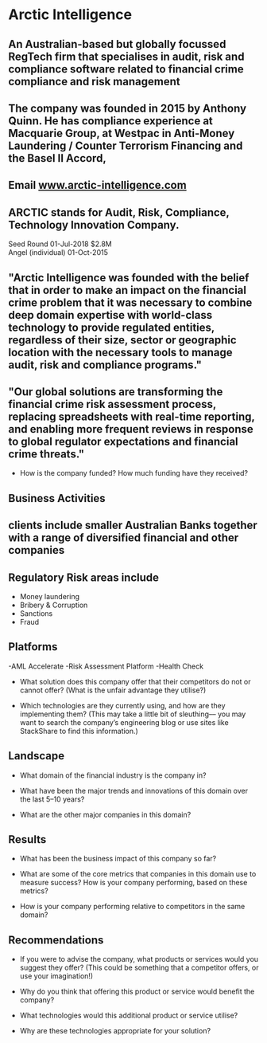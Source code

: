 # Arctic Intelligence
  ## An Australian-based but globally focussed RegTech firm that specialises in audit, risk and compliance software related to financial crime compliance and risk management
  ## The company was founded in 2015 by Anthony Quinn. He has compliance experience at Macquarie Group, at Westpac in Anti-Money Laundering / Counter Terrorism Financing and the Basel II Accord,
  ## Email www.arctic-intelligence.com
  ## ARCTIC stands for Audit, Risk, Compliance, Technology Innovation Company.

   Seed Round	01-Jul-2018	$2.8M		
   Angel (individual)	01-Oct-2015	

  ## "Arctic Intelligence was founded with the belief that in order to make an impact on the financial crime problem that it was necessary to combine deep domain expertise with world-class technology to provide regulated entities, regardless of their size, sector or geographic location with the necessary tools to manage audit, risk and compliance programs."

  ## "Our global solutions are transforming the financial crime risk assessment process, replacing spreadsheets with real-time reporting, and enabling more frequent reviews in response to global regulator expectations and financial crime threats."

* How is the company funded? How much funding have they received?

## Business Activities
## clients include smaller Australian Banks together with a range of diversified financial and other companies

## Regulatory Risk areas include
- Money laundering
- Bribery & Corruption
- Sanctions
- Fraud

## Platforms
-AML Accelerate 
-Risk Assessment Platform
-Health Check




* What solution does this company offer that their competitors do not or cannot offer? (What is the unfair advantage they utilise?)

* Which technologies are they currently using, and how are they implementing them? (This may take a little bit of sleuthing–– you may want to search the company’s engineering blog or use sites like StackShare to find this information.)


## Landscape

* What domain of the financial industry is the company in?

* What have been the major trends and innovations of this domain over the last 5–10 years?

* What are the other major companies in this domain?


## Results

* What has been the business impact of this company so far?

* What are some of the core metrics that companies in this domain use to measure success? How is your company performing, based on these metrics?

* How is your company performing relative to competitors in the same domain?


## Recommendations

* If you were to advise the company, what products or services would you suggest they offer? (This could be something that a competitor offers, or use your imagination!)

* Why do you think that offering this product or service would benefit the company?

* What technologies would this additional product or service utilise?

* Why are these technologies appropriate for your solution?
